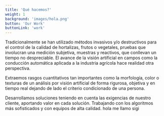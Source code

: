 ```yaml
---
title: 'Qué hacemos?'
weight: 1
background: 'images/hola.png'
button: 'Our Work'
buttonLink: 'work'
---
```


Tradicionalmente se han utilizado métodos invasivos y/o destructivos para el control de la calidad de hortalizas, frutos o  vegetales, pruebas que involucran una medición subjetiva, muestras y reactivos, que conllevan un tiempo no despreciable. El avance de la visión artificial en campos como la conducción automática aplicada a la industria agrícola hace realidad otra perspectiva. 

Extraemos rasgos cuantitativos tan importantes como la morfología, color o texturas de un análisis por visión artificial de forma rigurosa, objetiva y en tiempo real dejando de lado el criterio condicionado de una persona.

Desarrollamos soluciones teniendo en cuenta las exigencias de nuestro cliente, aportando valor en cada solución. Trabajando con los algoritmos más sofisticados y con equipos de alta calidad.
hola me llamo sigi
